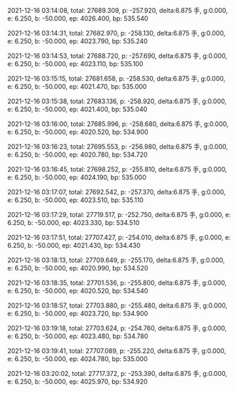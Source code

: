2021-12-16 03:14:08, total: 27689.309, p: -257.920, delta:6.875 手, g:0.000, e: 6.250, b: -50.000, ep: 4026.400, bp: 535.540

2021-12-16 03:14:31, total: 27682.970, p: -258.130, delta:6.875 手, g:0.000, e: 6.250, b: -50.000, ep: 4023.790, bp: 535.240

2021-12-16 03:14:53, total: 27688.720, p: -257.690, delta:6.875 手, g:0.000, e: 6.250, b: -50.000, ep: 4023.110, bp: 535.100

2021-12-16 03:15:15, total: 27681.658, p: -258.530, delta:6.875 手, g:0.000, e: 6.250, b: -50.000, ep: 4021.470, bp: 535.000

2021-12-16 03:15:38, total: 27683.136, p: -258.920, delta:6.875 手, g:0.000, e: 6.250, b: -50.000, ep: 4021.400, bp: 535.040

2021-12-16 03:16:00, total: 27685.996, p: -258.680, delta:6.875 手, g:0.000, e: 6.250, b: -50.000, ep: 4020.520, bp: 534.900

2021-12-16 03:16:23, total: 27695.553, p: -256.980, delta:6.875 手, g:0.000, e: 6.250, b: -50.000, ep: 4020.780, bp: 534.720

2021-12-16 03:16:45, total: 27698.252, p: -255.810, delta:6.875 手, g:0.000, e: 6.250, b: -50.000, ep: 4024.190, bp: 535.000

2021-12-16 03:17:07, total: 27692.542, p: -257.370, delta:6.875 手, g:0.000, e: 6.250, b: -50.000, ep: 4023.510, bp: 535.110

2021-12-16 03:17:29, total: 27719.517, p: -252.750, delta:6.875 手, g:0.000, e: 6.250, b: -50.000, ep: 4023.330, bp: 534.510

2021-12-16 03:17:51, total: 27707.427, p: -254.010, delta:6.875 手, g:0.000, e: 6.250, b: -50.000, ep: 4021.430, bp: 534.430

2021-12-16 03:18:13, total: 27709.649, p: -255.170, delta:6.875 手, g:0.000, e: 6.250, b: -50.000, ep: 4020.990, bp: 534.520

2021-12-16 03:18:35, total: 27701.536, p: -255.800, delta:6.875 手, g:0.000, e: 6.250, b: -50.000, ep: 4020.520, bp: 534.540

2021-12-16 03:18:57, total: 27703.880, p: -255.480, delta:6.875 手, g:0.000, e: 6.250, b: -50.000, ep: 4023.720, bp: 534.900

2021-12-16 03:19:18, total: 27703.624, p: -254.760, delta:6.875 手, g:0.000, e: 6.250, b: -50.000, ep: 4023.480, bp: 534.780

2021-12-16 03:19:41, total: 27707.089, p: -255.220, delta:6.875 手, g:0.000, e: 6.250, b: -50.000, ep: 4024.780, bp: 535.000

2021-12-16 03:20:02, total: 27717.372, p: -253.390, delta:6.875 手, g:0.000, e: 6.250, b: -50.000, ep: 4025.970, bp: 534.920